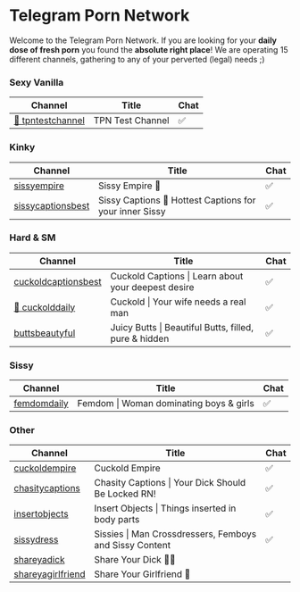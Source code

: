 # Telegram Porn Network

Welcome to the Telegram Porn Network. If you are looking for your **daily dose of fresh porn** you found the **absolute right place**!
We are operating 15 different channels, gathering to any of your perverted (legal) needs ;)


### Sexy Vanilla
| Channel | Title | Chat |
| --- | --- | --- |
| [🍭 tpntestchannel](https://t.me/tpntestchannel) | TPN Test Channel | ✅ |

### Kinky
| Channel | Title | Chat |
| --- | --- | --- |
| [ sissyempire](https://t.me/sissyempire) | Sissy Empire 🎀 | ✅ |
| [ sissycaptionsbest](https://t.me/sissycaptionsbest) | Sissy Captions 💋 Hottest Captions for your inner Sissy | ✅ |

### Hard & SM
| Channel | Title | Chat |
| --- | --- | --- |
| [ cuckoldcaptionsbest](https://t.me/cuckoldcaptionsbest) | Cuckold Captions \| Learn about your deepest desire | ✅ |
| [💾 cuckolddaily](https://t.me/cuckolddaily) | Cuckold \| Your wife needs a real man | ✅ |
| [ buttsbeautyful](https://t.me/buttsbeautyful) | Juicy Butts \| Beautiful Butts, filled, pure & hidden | ✅ |

### Sissy
| Channel | Title | Chat |
| --- | --- | --- |
| [ femdomdaily](https://t.me/femdomdaily) | Femdom \| Woman dominating boys & girls | ✅ |

### Other
| Channel | Title | Chat |
| --- | --- | --- |
| [ cuckoldempire](https://t.me/cuckoldempire) | Cuckold Empire | ✅ |
| [ chasitycaptions](https://t.me/chasitycaptions) | Chasity Captions \| Your Dick Should Be Locked RN! | ✅ |
| [ insertobjects](https://t.me/insertobjects) | Insert Objects \| Things inserted in body parts | ✅ |
| [ sissydress](https://t.me/sissydress) | Sissies \| Man Crossdressers, Femboys and Sissy Content | ✅ |
| [ shareyadick](https://t.me/shareyadick) | Share Your Dick 🍆🔞 |  |
| [ shareyagirlfriend](https://t.me/shareyagirlfriend) | Share Your Girlfriend 🔞 |  |

